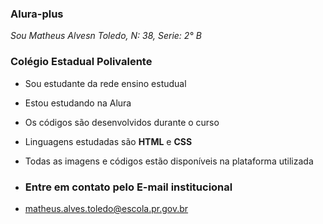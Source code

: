### Alura-plus

*Sou Matheus Alvesn Toledo, N: 38, Serie: 2° B*
### Colégio Estadual Polivalente

- Sou estudante da rede ensino estudual
- Estou estudando na Alura
- Os códigos são desenvolvidos durante o curso
- Linguagens estudadas são **HTML** e **CSS**
- Todas as imagens e códigos estão disponíveis na plataforma utilizada

- ### Entre em contato pelo E-mail institucional
- matheus.alves.toledo@escola.pr.gov.br

